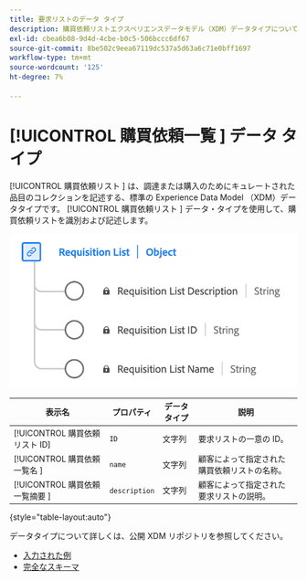 ```yaml
---
title: 要求リストのデータ タイプ
description: 購買依頼リストエクスペリエンスデータモデル（XDM）データタイプについて説明します。
exl-id: cbea6b08-9d4d-4cbe-b0c5-506bccc6df67
source-git-commit: 8be502c9eea67119dc537a5d63a6c71e0bff1697
workflow-type: tm+mt
source-wordcount: '125'
ht-degree: 7%

---
```


# [!UICONTROL  購買依頼一覧 ] データ タイプ

[!UICONTROL  購買依頼リスト ] は、調達または購入のためにキュレートされた品目のコレクションを記述する、標準の Experience Data Model （XDM）データタイプです。 [!UICONTROL  購買依頼リスト ] データ・タイプを使用して、購買依頼リストを識別および記述します。

![[!UICONTROL  購買依頼リスト ] データ型のダイアグラム ](../images/data-types/requisition-list.png)

| 表示名 | プロパティ | データタイプ | 説明 |
|---------------------------|-------------------|-----------|--------------------------------------------------|
| [!UICONTROL  購買依頼リスト ID] | `ID` | 文字列 | 要求リストの一意の ID。 |
| [!UICONTROL  購買依頼一覧名 ] | `name` | 文字列 | 顧客によって指定された購買依頼リストの名称。 |
| [!UICONTROL  購買依頼一覧摘要 ] | `description` | 文字列 | 顧客によって指定された要求リストの説明。 |

{style="table-layout:auto"}

データタイプについて詳しくは、公開 XDM リポジトリを参照してください。

* [ 入力された例 ](https://github.com/adobe/xdm/blob/master/components/datatypes/requisitionlist.example.1.json)
* [ 完全なスキーマ ](https://github.com/adobe/xdm/blob/master/components/datatypes/requisitionlist.schema.json)
